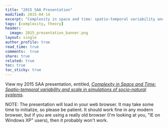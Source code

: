 ```yaml
---
title: "2015 SAA Presentation"
modified: 2015-04-14
excerpt: "Complexity in space and time: spatio-temporal variability and scale in simulations of social-ecological systems"
tags: [complexity, theory]
header:
  image: 2015_presentation_banner.png
layout: single
author_profile: true
read_time: true
comments:  true
share: true
related: true
toc: true
toc_sticky: true
---
```


View my 2015 SAA presentation, entitled, [*Complexity in Space and Time: Spatio-temporal variability and scale in simulations of socio-natural systems*](/presentations/saa2015.html).

NOTE: The presentation will load in your web browser. It may take some time to initialize, so please be patient. It should work fine in any modern browser, but if you are using a really old browser (I'm looking at you, "IE on Windows XP" users), then it probably won't work.
